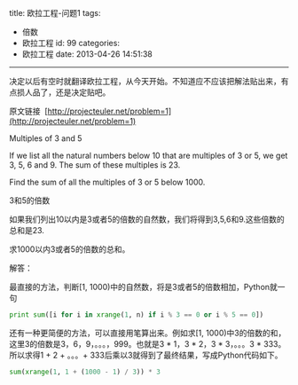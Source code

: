 title: 欧拉工程-问题1
tags:
  - 倍数
  - 欧拉工程
id: 99
categories:
  - 欧拉工程
date: 2013-04-26 14:51:38
---

决定以后有空时就翻译欧拉工程，从今天开始。不知道应不应该把解法贴出来，有点损人品了，还是决定贴吧。

原文链接  [http://projecteuler.net/problem=1](http://projecteuler.net/problem=1)

Multiples of 3 and 5

If we list all the natural numbers below 10 that are multiples of 3 or 5, we get 3, 5, 6 and 9\. The sum of these multiples is 23.

Find the sum of all the multiples of 3 or 5 below 1000.

3和5的倍数

如果我们列出10以内是3或者5的倍数的自然数，我们将得到3,5,6和9.这些倍数的总和是23.

求1000以内3或者5的倍数的总和。

解答：

最直接的方法，判断[1, 1000)中的自然数，将是3或者5的倍数相加，Python就一句

``` python
print sum([i for i in xrange(1, n) if i % 3 == 0 or i % 5 == 0])
```

还有一种更简便的方法，可以直接用笔算出来。例如求[1, 1000)中3的倍数的和，
这里3的倍数是3，6，9，。。。，999。也就是3 * 1，3 * 2，3 * 3，。。。3 * 333。所以求得1 + 2 + 。。。+ 333后乘以3就得到了最终结果，写成Python代码如下。

``` python
sum(xrange(1, 1 + (1000 - 1) / 3)) * 3
```
